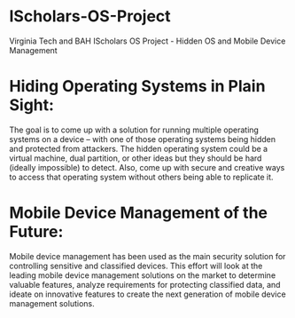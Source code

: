 # IScholars-OS-Project
Virginia Tech and BAH IScholars OS Project - Hidden OS and Mobile Device Management

# Hiding Operating Systems in Plain Sight: 
The goal is to come up with a solution for running multiple operating systems on a device – with one of those operating systems being hidden and protected from attackers.  The hidden operating system could be a virtual machine, dual partition, or other ideas but they should be hard (ideally impossible) to detect.  Also, come up with secure and creative ways to access that operating system without others being able to replicate it.

# Mobile Device Management of the Future: 
Mobile device management has been used as the main security solution for controlling sensitive and classified devices.  This effort will look at the leading mobile device management solutions on the market to determine valuable features, analyze requirements for protecting classified data, and ideate on innovative features to create the next generation of mobile device management solutions.
